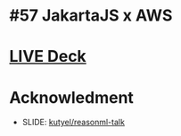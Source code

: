 # #57 JakartaJS x AWS  

# [LIVE Deck](https://jakartajs57.rin.rocks)

# Acknowledment 

* SLIDE: [kutyel/reasonml-talk](https://github.com/kutyel/reasonml-talk)
